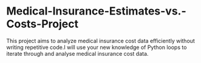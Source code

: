 # Medical-Insurance-Estimates-vs.-Costs-Project
This project aims to analyze medical insurance cost data efficiently without writing repetitive code.I  will use your new knowledge of Python loops to iterate through and analyse medical insurance cost data.

